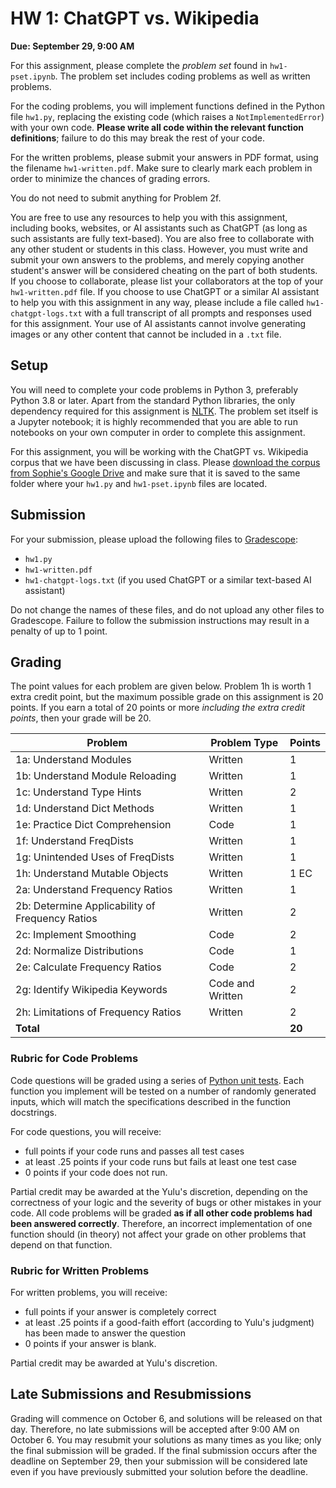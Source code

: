 # HW 1: ChatGPT vs. Wikipedia
**Due: September 29, 9:00 AM**

For this assignment, please complete the _problem set_ found in `hw1-pset.ipynb`. The problem set includes coding problems as well as written problems.

For the coding problems, you will implement functions defined in the Python file `hw1.py`, replacing the existing code (which raises a `NotImplementedError`) with your own code. **Please write all code within the relevant function definitions**; failure to do this may break the rest of your code.

For the written problems, please submit your answers in PDF format, using the filename `hw1-written.pdf`. Make sure to clearly mark each problem in order to minimize the chances of grading errors.

You do not need to submit anything for Problem 2f.

You are free to use any resources to help you with this assignment, including books, websites, or AI assistants such as ChatGPT (as long as such assistants are fully text-based). You are also free to collaborate with any other student or students in this class. However, you must write and submit your own answers to the problems, and merely copying another student's answer will be considered cheating on the part of both students. If you choose to collaborate, please list your collaborators at the top of your `hw1-written.pdf` file. If you choose to use ChatGPT or a similar AI assistant to help you with this assignment in any way, please include a file called `hw1-chatgpt-logs.txt` with a full transcript of all prompts and responses used for this assignment. Your use of AI assistants cannot involve generating images or any other content that cannot be included in a `.txt` file.

## Setup

You will need to complete your code problems in Python 3, preferably Python 3.8 or later. Apart from the standard Python libraries, the only dependency required for this assignment is [NLTK](https://www.nltk.org/). The problem set itself is a Jupyter notebook; it is highly recommended that you are able to run notebooks on your own computer in order to complete this assignment.

For this assignment, you will be working with the ChatGPT vs. Wikipedia corpus that we have been discussing in class. Please [download the corpus from Sophie's Google Drive](https://drive.google.com/file/d/1qH9bj9yWJGsqXRtUUpvwGhMsi_x1Z7nB/view) and make sure that it is saved to the same folder where your `hw1.py` and `hw1-pset.ipynb` files are located.

## Submission

For your submission, please upload the following files to [Gradescope](https://www.gradescope.com):
* `hw1.py`
* `hw1-written.pdf`
* `hw1-chatgpt-logs.txt` (if you used ChatGPT or a similar text-based AI assistant)

Do not change the names of these files, and do not upload any other files to Gradescope. Failure to follow the submission instructions may result in a penalty of up to 1 point.

## Grading

The point values for each problem are given below. Problem 1h is worth 1 extra credit point, but the maximum possible grade on this assignment is 20 points. If you earn a total of 20 points or more _including the extra credit points_, then your grade will be 20.

| Problem                                         | Problem Type     | Points |
|-------------------------------------------------|------------------|---|
| 1a: Understand Modules                          | Written          | 1 |
| 1b: Understand Module Reloading                 | Written          | 1 |
| 1c: Understand Type Hints                       | Written          | 2 |
| 1d: Understand Dict Methods                     | Written          | 1 |
| 1e: Practice Dict Comprehension                 | Code             | 1 |
| 1f: Understand FreqDists                        | Written          | 1 |
| 1g: Unintended Uses of FreqDists                | Written          | 1 |
| 1h: Understand Mutable Objects                  | Written          | 1 EC |
| 2a: Understand Frequency Ratios                 | Written          | 1 |
| 2b: Determine Applicability of Frequency Ratios | Written          | 2 |
| 2c: Implement Smoothing                         | Code             | 2 |
| 2d: Normalize Distributions                     | Code             | 1 |
| 2e: Calculate Frequency Ratios                  | Code             | 2 |
| 2g: Identify Wikipedia Keywords                 | Code and Written | 2 |
| 2h: Limitations of Frequency Ratios             | Written          | 2 |
| **Total**                                       |                  | **20** |

### Rubric for Code Problems
Code questions will be graded using a series of [Python unit tests](https://realpython.com/python-testing/). Each function you implement will be tested on a number of randomly generated inputs, which will match the specifications described in the function docstrings. <!-- **The unit tests will run immediately upon submitting your solution to [Gradescope](https://www.gradescope.com), and you will be able to see the results as soon as the tests have finished running.** Therefore, you are encouraged to debug and resubmit your code if one or more unit tests fail. -->

For code questions, you will receive:
* full points if your code runs and passes all test cases
* at least .25 points if your code runs but fails at least one test case
* 0 points if your code does not run.

Partial credit may be awarded at the Yulu's discretion, depending on the correctness of your logic and the severity of bugs or other mistakes in your code. All code problems will be graded **as if all other code problems had been answered correctly**. Therefore, an incorrect implementation of one function should (in theory) not affect your grade on other problems that depend on that function.

### Rubric for Written Problems
For written problems, you will receive:
* full points if your answer is completely correct
* at least .25 points if a good-faith effort (according to Yulu's judgment) has been made to answer the question
* 0 points if your answer is blank.

Partial credit may be awarded at Yulu's discretion.

## Late Submissions and Resubmissions

Grading will commence on October 6, and solutions will be released on that day. Therefore, no late submissions will be accepted after 9:00 AM on October 6. You may resubmit your solutions as many times as you like; only the final submission will be graded. If the final submission occurs after the deadline on September 29, then your submission will be considered late even if you have previously submitted your solution before the deadline.
